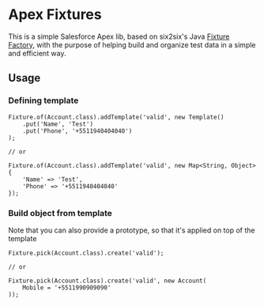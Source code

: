 # Apex Fixtures

This is a simple Salesforce Apex lib, based on six2six's Java [Fixture Factory](https://github.com/six2six/fixture-factory), with the purpose of helping build and organize test data in a simple and efficient way.

## Usage

### Defining template

```apex
Fixture.of(Account.class).addTemplate('valid', new Template()
    .put('Name', 'Test')
    .put('Phone', '+5511940404040')
);

// or

Fixture.of(Account.class).addTemplate('valid', new Map<String, Object> {
    'Name' => 'Test',
    'Phone' => '+5511940404040'
});
```

### Build object from template

Note that you can also provide a prototype, so that it's applied on top of the template

```apex
Fixture.pick(Account.class).create('valid');

// or

Fixture.pick(Account.class).create('valid', new Account(
    Mobile = '+5511990909090'
));
```